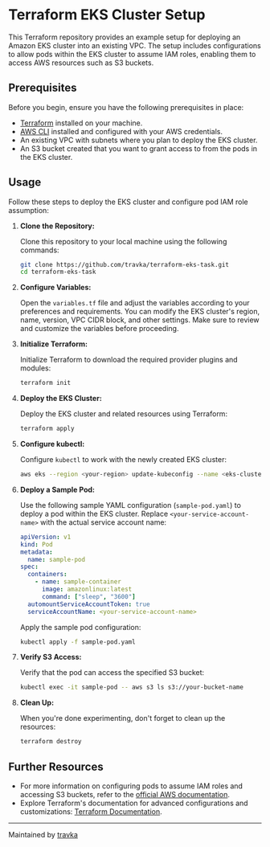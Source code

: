 # Terraform EKS Cluster Setup

This Terraform repository provides an example setup for deploying an Amazon EKS cluster into an existing VPC. The setup includes configurations to allow pods within the EKS cluster to assume IAM roles, enabling them to access AWS resources such as S3 buckets.

## Prerequisites

Before you begin, ensure you have the following prerequisites in place:

- [Terraform](https://www.terraform.io/downloads.html) installed on your machine.
- [AWS CLI](https://aws.amazon.com/cli/) installed and configured with your AWS credentials.
- An existing VPC with subnets where you plan to deploy the EKS cluster.
- An S3 bucket created that you want to grant access to from the pods in the EKS cluster.

## Usage

Follow these steps to deploy the EKS cluster and configure pod IAM role assumption:

1. **Clone the Repository:**

    Clone this repository to your local machine using the following commands:

    ```bash
    git clone https://github.com/travka/terraform-eks-task.git
    cd terraform-eks-task
    ```

2. **Configure Variables:**

    Open the `variables.tf` file and adjust the variables according to your preferences and requirements. You can modify the EKS cluster's region, name, version, VPC CIDR block, and other settings. Make sure to review and customize the variables before proceeding.

3. **Initialize Terraform:**

    Initialize Terraform to download the required provider plugins and modules:

    ```bash
    terraform init
    ```

4. **Deploy the EKS Cluster:**

    Deploy the EKS cluster and related resources using Terraform:

    ```bash
    terraform apply
    ```

5. **Configure kubectl:**

    Configure `kubectl` to work with the newly created EKS cluster:

    ```bash
    aws eks --region <your-region> update-kubeconfig --name <eks-cluster-name>
    ```

6. **Deploy a Sample Pod:**

    Use the following sample YAML configuration (`sample-pod.yaml`) to deploy a pod within the EKS cluster. Replace `<your-service-account-name>` with the actual service account name:

    ```yaml
    apiVersion: v1
    kind: Pod
    metadata:
      name: sample-pod
    spec:
      containers:
        - name: sample-container
          image: amazonlinux:latest
          command: ["sleep", "3600"]
      automountServiceAccountToken: true
      serviceAccountName: <your-service-account-name>
    ```

    Apply the sample pod configuration:

    ```bash
    kubectl apply -f sample-pod.yaml
    ```

7. **Verify S3 Access:**

    Verify that the pod can access the specified S3 bucket:

    ```bash
    kubectl exec -it sample-pod -- aws s3 ls s3://your-bucket-name
    ```

8. **Clean Up:**

    When you're done experimenting, don't forget to clean up the resources:

    ```bash
    terraform destroy
    ```

## Further Resources

- For more information on configuring pods to assume IAM roles and accessing S3 buckets, refer to the [official AWS documentation](https://docs.aws.amazon.com/eks/latest/userguide/pod-configuration.html).
- Explore Terraform's documentation for advanced configurations and customizations: [Terraform Documentation](https://www.terraform.io/docs/index.html).


---
Maintained by [travka](https://github.com/travka)

